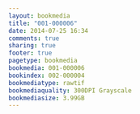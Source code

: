 ```yaml
---
layout: bookmedia
title: "001-000006"
date: 2014-07-25 16:34
comments: true
sharing: true
footer: true
pagetype: bookmedia 
bookmedia: 001-000006
bookindex: 002-000004
bookmediatype: rawtif
bookmediaquality: 300DPI Grayscale
bookmediasize: 3.99GB
---
```


